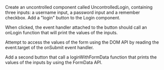 Create an uncontrolled component called UncontrolledLogin, containing three inputs: a username input, a password input and a remember checkbox. Add a "login" button to the Login component.

When clicked, the event handler attached to the button should call an onLogin function that will print the values of the inputs.

Attempt to access the values of the form using the DOM API by reading the event.target of the onSubmit event handler.

Add a second button that call a loginWithFormData function that prints the values of the inputs by using the FormData API.
